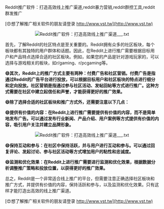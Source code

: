 Reddit推广软件：打造高效线上推广渠道,reddit暴力营销,reddit群控工具,reddit群发推广

[😍想了解推广相关软件的朋友请登录 http://www.vst.tw](http://www.vst.tw)

 <center><img src="https://vst.tw/MP4/tuiguang/png/6.png" alt="Reddit推广软件：打造高效线上推广渠道___.txt"></center>

首先，了解Reddit的社区特点是至关重要的。Reddit拥有众多的社区板块，每个板块都有其独特的用户群体和话题。因此，在Reddit上进行推广需要根据目标用户和产品特点选择合适的社区板块。例如，如果您的产品是针对游戏玩家的，可以选择与游戏相关的板块，如r/gaming、r/pcgaming等。

**😄其次，Reddit上的推广方式主要有两种：付费广告和社区营销。付费广告是指通过Reddit的广告平台进行投放，可以根据目标用户和社区板块的特点进行细分和定向投放。社区营销是指通过参与社区活动、发帖回帖等方式进行推广。这种方式需要在社区中建立起信任和声誉，才能获得更好的推广效果。**

**😄除了选择合适的社区板块和推广方式外，还需要注意以下几点：**

**😄提供有价值的内容：在Reddit上进行推广需要提供有价值的内容，而不是简单地发布广告。可以通过发布行业新闻、产品介绍、用户案例等方式提供有价值的内容，吸引用户关注并建立品牌形象。**

 <center><img src="https://vst.tw/MP4/tuiguang/png/0.png" alt="Reddit推广软件：打造高效线上推广渠道___.txt"></center>

**😄保持互动和参与：在社区中保持活跃，并与用户进行互动和参与。可以通过回复评论、发起讨论、参与社区活动等方式增加用户的粘性和忠诚度。**

**😄监测和优化效果：在Reddit上进行推广需要进行监测和优化效果，根据数据分析调整推广策略和投放位置，以获得更好的推广效果。**

总之，Reddit是一个非常适合线上推广的平台，但需要注意正确选择社区板块和推广方式，并提供有价值的内容，保持活跃和参与，以及监测和优化效果。只有这样才能打造出高效的线上推广渠道。

[😍想了解推广相关软件的朋友请登录 http://www.vst.tw](http://www.vst.tw)



